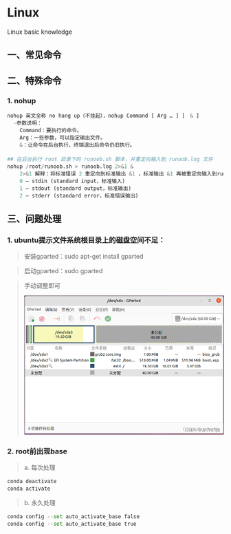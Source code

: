 # Linux
Linux basic knowledge
## 一、常见命令
## 二、特殊命令
### 1. nohup
```python
nohup 英文全称 no hang up（不挂起），nohup Command [ Arg … ] [　& ]
  -参数说明：
	Command：要执行的命令。
	Arg：一些参数，可以指定输出文件。
	&：让命令在后台执行，终端退出后命令仍旧执行。

## 在后台执行 root 目录下的 runoob.sh 脚本，并重定向输入到 runoob.log 文件
nohup /root/runoob.sh > runoob.log 2>&1 &
	2>&1 解释：将标准错误 2 重定向到标准输出 &1 ，标准输出 &1 再被重定向输入到runoob.log 文件中。
	0 – stdin (standard input，标准输入)
	1 – stdout (standard output，标准输出)
	2 – stderr (standard error，标准错误输出)
```
## 三、问题处理
### 1. ubuntu提示文件系统根目录上的磁盘空间不足：
>安装gparted：sudo apt-get install gparted

>启动gparted：sudo gparted

>手动调整即可
>
>![图片](https://github.com/d-never/Linux/blob/main/pictures/linux01.png?raw=true)
### 2. root前出现base
>a. 每次处理
```python
conda deactivate
conda activate
```
>b. 永久处理
```python
conda config --set auto_activate_base false
conda config --set auto_activate_base true
```
